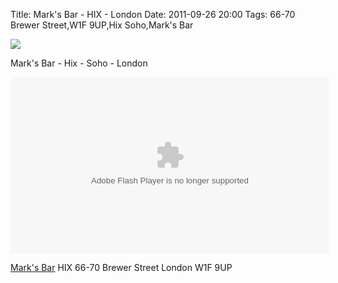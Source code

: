 Title: Mark's Bar - HIX - London
Date: 2011-09-26 20:00
Tags: 66-70 Brewer Street,W1F 9UP,Hix Soho,Mark's Bar

![](/images/MarksBarHixSohoLondon.jpg)
 
Mark's Bar - Hix - Soho - London
 

 

<object classid="clsid:D27CDB6E-AE6D-11cf-96B8-444553540000" height="282" id="null" width="510">   <param value="true" name="allowfullscreen"/><param value="always" name="allowscriptaccess"/><param value="high" name="quality"/><param value="true" name="cachebusting"/><param value="#000000" name="bgcolor"/><param name="movie" value="http://static.crane.tv/player/flowplayer.commercial-3.2.5.swf?0.2654293088708073" /><param value="config=http://www.crane.tv/embedSettings?embed=1%26assetURI=fb86ac70-2525-4268-985d-4050015df5eb%26shareURI=v/211157093974-fb86ac70/Mark-s-Bar-at-Hix" name="flashvars"/><embed src="http://static.crane.tv/player/flowplayer.commercial-3.2.5.swf?0.2654293088708073" type="application/x-shockwave-flash" width="510" height="282" allowfullscreen="true" allowscriptaccess="always" cachebusting="true" flashvars="config=http://www.crane.tv/embedSettings?embed=1%26assetURI=fb86ac70-2525-4268-985d-4050015df5eb%26shareURI=v/211157093974-fb86ac70/Mark-s-Bar-at-Hix" bgcolor="#000000" quality="true">  </embed> </object>
 
 
 
[Mark's Bar](http://www.marksbar.co.uk/) 
HIX 
66-70 Brewer Street 
London 
W1F 9UP